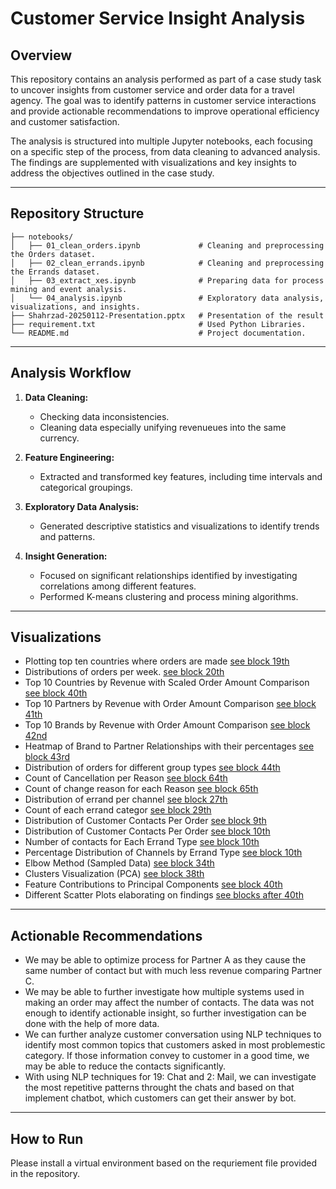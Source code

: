 # Customer Service Insight Analysis

## Overview
This repository contains an analysis performed as part of a case study task to uncover insights from customer service and order data for a travel agency. The goal was to identify patterns in customer service interactions and provide actionable recommendations to improve operational efficiency and customer satisfaction.

The analysis is structured into multiple Jupyter notebooks, each focusing on a specific step of the process, from data cleaning to advanced analysis. The findings are supplemented with visualizations and key insights to address the objectives outlined in the case study.

---

## Repository Structure

```
├── notebooks/
│   ├── 01_clean_orders.ipynb             # Cleaning and preprocessing the Orders dataset.
│   ├── 02_clean_errands.ipynb            # Cleaning and preprocessing the Errands dataset.
│   ├── 03_extract_xes.ipynb              # Preparing data for process mining and event analysis.
│   └── 04_analysis.ipynb                 # Exploratory data analysis, visualizations, and insights.
├── Shahrzad-20250112-Presentation.pptx   # Presentation of the result
├── requirement.txt                       # Used Python Libraries. 
└── README.md                             # Project documentation.
```


---

## Analysis Workflow
1. **Data Cleaning:**
   - Checking data inconsistencies.
   - Cleaning data especially unifying revenueues into the same currency.
   
2. **Feature Engineering:**
   - Extracted and transformed key features, including time intervals and categorical groupings.
   
3. **Exploratory Data Analysis:**
   - Generated descriptive statistics and visualizations to identify trends and patterns.
   
4. **Insight Generation:**
   - Focused on significant relationships identified by investigating correlations among different features. 
   - Performed K-means clustering and process mining algorithms.

---

## Visualizations
- Plotting top ten countries where orders are made [see block 19th](/01.%20clean%20orders.ipynb)
- Distributions of orders per week. [see block 20th](/01.%20clean%20orders.ipynb)
- Top 10 Countries by Revenue with Scaled Order Amount Comparison [see block 40th](/01.%20clean%20orders.ipynb)
- Top 10 Partners by Revenue with Order Amount Comparison [see block 41th](/01.%20clean%20orders.ipynb)
- Top 10 Brands by Revenue with Order Amount Comparison [see block 42nd](/01.%20clean%20orders.ipynb)
- Heatmap of Brand to Partner Relationships with their percentages [see block 43rd](/01.%20clean%20orders.ipynb)
- Distribution of orders for different group types [see block 44th](/01.%20clean%20orders.ipynb)
- Count of Cancellation per Reason [see block 64th](/01.%20clean%20orders.ipynb)
- Count of change reason for each Reason [see block 65th](/01.%20clean%20orders.ipynb)
- Distribution of errand per channel [see block 27th](/02.%20clean%20errands.ipynb)
- Count of each errand categor  [see block 29th](/02.%20clean%20errands.ipynb)
- Distribution of Customer Contacts Per Order [see block 9th](/04.%20analysis.ipynb)
- Distribution of Customer Contacts Per Order [see block 10th](/04.%20analysis.ipynb)
- Number of contacts for Each Errand Type [see block 10th](/04.%20analysis.ipynb)
- Percentage Distribution of Channels by Errand Type [see block 10th](/04.%20analysis.ipynb)
- Elbow Method (Sampled Data) [see block 34th](/04.%20analysis.ipynb)
- Clusters Visualization (PCA) [see block 38th](/04.%20analysis.ipynb)
- Feature Contributions to Principal Components [see block 40th](/04.%20analysis.ipynb)
- Different Scatter Plots elaborating on findings [see blocks after 40th](/04.%20analysis.ipynb)
---

## Actionable Recommendations
- We may be able to optimize process for Partner A as they cause the same number of contact but with much less revenue comparing Partner C. 
- We may be able to further investigate how multiple systems used in making an order may affect the number of contacts. The data was not enough to identify actionable insight, so further investigation can be done with the help of more data. 
-  We can further analyze customer conversation using NLP techniques to identify most common topics that customers asked in most problemestic category. If those information convey to customer in a good time, we may be able to reduce the contacts significantly.
-  With using NLP techniques for 19: Chat and 2: Mail, we can investigate the most repetitive patterns throught the chats and based on that implement chatbot, which customers can get their answer by bot. 

---

## How to Run
Please install a virtual environment based on the requriement file provided in the repository. 
